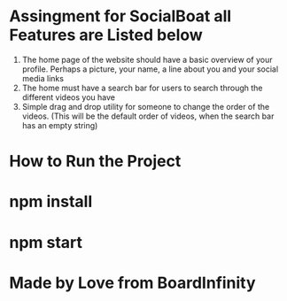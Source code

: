 
# Assingment for SocialBoat all Features are Listed below
1. The home page of the website should have a basic overview of your profile. Perhaps a picture, your name, a line about you and your social media links
2. The home must have a search bar for users to search through the different videos you have
3. Simple drag and drop utility for someone to change the order of the videos. (This will be the default order of videos, when the search bar has an empty string)

# How to Run the Project
  # npm install
  # npm start

# Made by Love from BoardInfinity 

